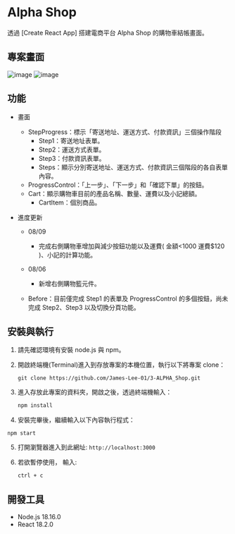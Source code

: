 # Alpha Shop

透過 [Create React App] 搭建電商平台 Alpha Shop 的購物車結帳畫面。

## 專案畫面

![image](images/screenshot-step-2.png)
![image](images/screenshot-devtool.png)

## 功能

- 畫面

  - StepProgress：標示「寄送地址、運送方式、付款資訊」三個操作階段
    - Step1：寄送地址表單。
    - Step2：運送方式表單。
    - Step3：付款資訊表單。
    - Steps：顯示分別寄送地址、運送方式、付款資訊三個階段的各自表單內容。
  - ProgressControl：「上一步」、「下一步」和「確認下單」的按鈕。
  - Cart：顯示購物車目前的產品名稱、數量、運費以及小記總額。
    - CartItem：個別商品。

- 進度更新

  - 08/09

    - 完成右側購物車增加與減少按鈕功能以及運費( 金額<1000 運費$120 )、小記的計算功能。

  - 08/06

    - 新增右側購物籃元件。

  - Before：目前僅完成 Step1 的表單及 ProgressControl 的多個按鈕，尚未完成 Step2、Step3 以及切換分頁功能。

## 安裝與執行

1. 請先確認環境有安裝 node.js 與 npm。
2. 開啟終端機(Terminal)進入到存放專案的本機位置，執行以下將專案 clone：

   ```
   git clone https://github.com/James-Lee-01/3-ALPHA_Shop.git
   ```

3. 進入存放此專案的資料夾，開啟之後，透過終端機輸入：

   ```bash
   npm install
   ```

4. 安裝完畢後，繼續輸入以下內容執行程式：

```
npm start
```

5. 打開瀏覽器進入到此網址: `http://localhost:3000`
6. 若欲暫停使用， 輸入:

   ```bash
   ctrl + c
   ```

## 開發工具

- Node.js 18.16.0
- React 18.2.0
